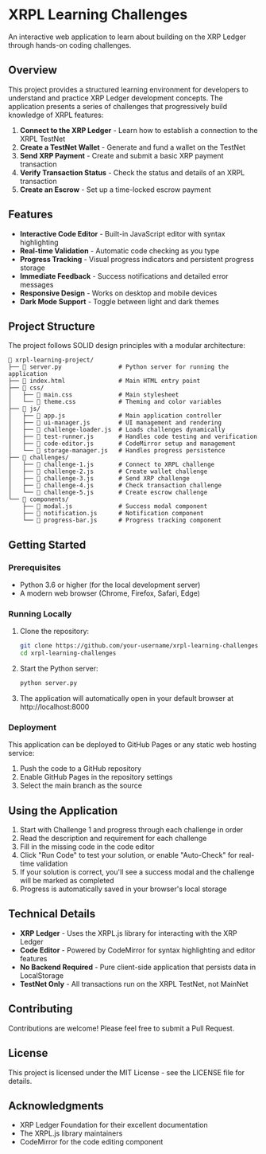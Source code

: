 # XRPL Learning Challenges

An interactive web application to learn about building on the XRP Ledger through hands-on coding challenges.

## Overview

This project provides a structured learning environment for developers to understand and practice XRP Ledger development concepts. The application presents a series of challenges that progressively build knowledge of XRPL features:

1. **Connect to the XRP Ledger** - Learn how to establish a connection to the XRPL TestNet
2. **Create a TestNet Wallet** - Generate and fund a wallet on the TestNet
3. **Send XRP Payment** - Create and submit a basic XRP payment transaction
4. **Verify Transaction Status** - Check the status and details of an XRPL transaction
5. **Create an Escrow** - Set up a time-locked escrow payment

## Features

- **Interactive Code Editor** - Built-in JavaScript editor with syntax highlighting
- **Real-time Validation** - Automatic code checking as you type
- **Progress Tracking** - Visual progress indicators and persistent progress storage
- **Immediate Feedback** - Success notifications and detailed error messages
- **Responsive Design** - Works on desktop and mobile devices
- **Dark Mode Support** - Toggle between light and dark themes

## Project Structure

The project follows SOLID design principles with a modular architecture:

```
📁 xrpl-learning-project/
├── 📄 server.py                # Python server for running the application
├── 📄 index.html               # Main HTML entry point
├── 📁 css/
│   ├── 📄 main.css             # Main stylesheet
│   └── 📄 theme.css            # Theming and color variables
├── 📁 js/
│   ├── 📄 app.js               # Main application controller
│   ├── 📄 ui-manager.js        # UI management and rendering
│   ├── 📄 challenge-loader.js  # Loads challenges dynamically
│   ├── 📄 test-runner.js       # Handles code testing and verification
│   ├── 📄 code-editor.js       # CodeMirror setup and management
│   └── 📄 storage-manager.js   # Handles progress persistence
├── 📁 challenges/
│   ├── 📄 challenge-1.js       # Connect to XRPL challenge
│   ├── 📄 challenge-2.js       # Create wallet challenge
│   ├── 📄 challenge-3.js       # Send XRP challenge
│   ├── 📄 challenge-4.js       # Check transaction challenge
│   └── 📄 challenge-5.js       # Create escrow challenge
└── 📁 components/
    ├── 📄 modal.js             # Success modal component
    ├── 📄 notification.js      # Notification component
    └── 📄 progress-bar.js      # Progress tracking component
```

## Getting Started

### Prerequisites

- Python 3.6 or higher (for the local development server)
- A modern web browser (Chrome, Firefox, Safari, Edge)

### Running Locally

1. Clone the repository:
   ```bash
   git clone https://github.com/your-username/xrpl-learning-challenges.git
   cd xrpl-learning-challenges
   ```

2. Start the Python server:
   ```bash
   python server.py
   ```

3. The application will automatically open in your default browser at http://localhost:8000

### Deployment

This application can be deployed to GitHub Pages or any static web hosting service:

1. Push the code to a GitHub repository
2. Enable GitHub Pages in the repository settings
3. Select the main branch as the source

## Using the Application

1. Start with Challenge 1 and progress through each challenge in order
2. Read the description and requirement for each challenge
3. Fill in the missing code in the code editor
4. Click "Run Code" to test your solution, or enable "Auto-Check" for real-time validation
5. If your solution is correct, you'll see a success modal and the challenge will be marked as completed
6. Progress is automatically saved in your browser's local storage

## Technical Details

- **XRP Ledger** - Uses the XRPL.js library for interacting with the XRP Ledger
- **Code Editor** - Powered by CodeMirror for syntax highlighting and editor features
- **No Backend Required** - Pure client-side application that persists data in LocalStorage
- **TestNet Only** - All transactions run on the XRPL TestNet, not MainNet

## Contributing

Contributions are welcome! Please feel free to submit a Pull Request.

## License

This project is licensed under the MIT License - see the LICENSE file for details.

## Acknowledgments

- XRP Ledger Foundation for their excellent documentation
- The XRPL.js library maintainers
- CodeMirror for the code editing component